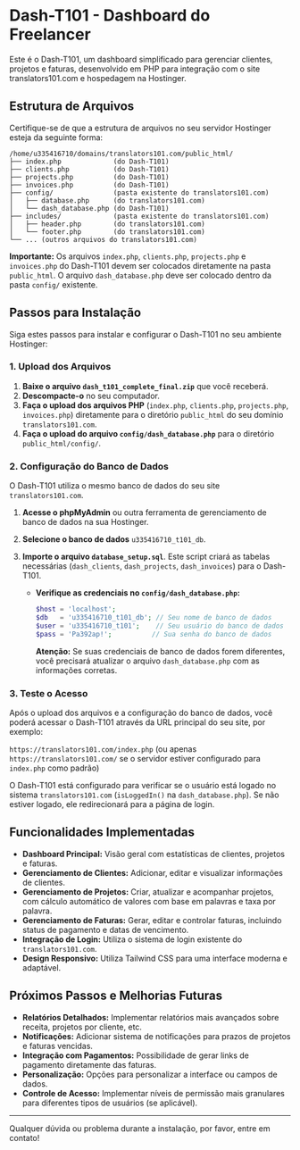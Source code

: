 # Dash-T101 - Dashboard do Freelancer

Este é o Dash-T101, um dashboard simplificado para gerenciar clientes, projetos e faturas, desenvolvido em PHP para integração com o site translators101.com e hospedagem na Hostinger.

## Estrutura de Arquivos

Certifique-se de que a estrutura de arquivos no seu servidor Hostinger esteja da seguinte forma:

```
/home/u335416710/domains/translators101.com/public_html/
├── index.php             (do Dash-T101)
├── clients.php           (do Dash-T101)
├── projects.php          (do Dash-T101)
├── invoices.php          (do Dash-T101)
├── config/               (pasta existente do translators101.com)
│   ├── database.php      (do translators101.com)
│   └── dash_database.php (do Dash-T101)
├── includes/             (pasta existente do translators101.com)
│   ├── header.php        (do translators101.com)
│   └── footer.php        (do translators101.com)
└── ... (outros arquivos do translators101.com)
```

**Importante:** Os arquivos `index.php`, `clients.php`, `projects.php` e `invoices.php` do Dash-T101 devem ser colocados diretamente na pasta `public_html`. O arquivo `dash_database.php` deve ser colocado dentro da pasta `config/` existente.

## Passos para Instalação

Siga estes passos para instalar e configurar o Dash-T101 no seu ambiente Hostinger:

### 1. Upload dos Arquivos

1.  **Baixe o arquivo `dash_t101_complete_final.zip`** que você receberá.
2.  **Descompacte-o** no seu computador.
3.  **Faça o upload dos arquivos PHP** (`index.php`, `clients.php`, `projects.php`, `invoices.php`) diretamente para o diretório `public_html` do seu domínio `translators101.com`.
4.  **Faça o upload do arquivo `config/dash_database.php`** para o diretório `public_html/config/`.

### 2. Configuração do Banco de Dados

O Dash-T101 utiliza o mesmo banco de dados do seu site `translators101.com`.

1.  **Acesse o phpMyAdmin** ou outra ferramenta de gerenciamento de banco de dados na sua Hostinger.
2.  **Selecione o banco de dados** `u335416710_t101_db`.
3.  **Importe o arquivo `database_setup.sql`**. Este script criará as tabelas necessárias (`dash_clients`, `dash_projects`, `dash_invoices`) para o Dash-T101.

    *   **Verifique as credenciais no `config/dash_database.php`:**
        ```php
        $host = 'localhost'; 
        $db   = 'u335416710_t101_db'; // Seu nome de banco de dados
        $user = 'u335416710_t101';    // Seu usuário do banco de dados
        $pass = 'Pa392ap!';          // Sua senha do banco de dados
        ```
        **Atenção:** Se suas credenciais de banco de dados forem diferentes, você precisará atualizar o arquivo `dash_database.php` com as informações corretas.

### 3. Teste o Acesso

Após o upload dos arquivos e a configuração do banco de dados, você poderá acessar o Dash-T101 através da URL principal do seu site, por exemplo:

`https://translators101.com/index.php` (ou apenas `https://translators101.com/` se o servidor estiver configurado para `index.php` como padrão)

O Dash-T101 está configurado para verificar se o usuário está logado no sistema `translators101.com` (`isLoggedIn()` na `dash_database.php`). Se não estiver logado, ele redirecionará para a página de login.

## Funcionalidades Implementadas

*   **Dashboard Principal:** Visão geral com estatísticas de clientes, projetos e faturas.
*   **Gerenciamento de Clientes:** Adicionar, editar e visualizar informações de clientes.
*   **Gerenciamento de Projetos:** Criar, atualizar e acompanhar projetos, com cálculo automático de valores com base em palavras e taxa por palavra.
*   **Gerenciamento de Faturas:** Gerar, editar e controlar faturas, incluindo status de pagamento e datas de vencimento.
*   **Integração de Login:** Utiliza o sistema de login existente do `translators101.com`.
*   **Design Responsivo:** Utiliza Tailwind CSS para uma interface moderna e adaptável.

## Próximos Passos e Melhorias Futuras

*   **Relatórios Detalhados:** Implementar relatórios mais avançados sobre receita, projetos por cliente, etc.
*   **Notificações:** Adicionar sistema de notificações para prazos de projetos e faturas vencidas.
*   **Integração com Pagamentos:** Possibilidade de gerar links de pagamento diretamente das faturas.
*   **Personalização:** Opções para personalizar a interface ou campos de dados.
*   **Controle de Acesso:** Implementar níveis de permissão mais granulares para diferentes tipos de usuários (se aplicável).

---

Qualquer dúvida ou problema durante a instalação, por favor, entre em contato!

